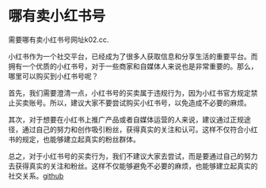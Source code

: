# 哪有卖小红书号

需要哪有卖小红书号网址k02.cc. 

小红书作为一个社交平台，已经成为了很多人获取信息和分享生活的重要平台。而拥有一个优质的小红书号，对于一些商家和自媒体人来说也是非常重要的。那么，哪里可以购买到小红书号呢？

首先，我们需要澄清一点，小红书号的买卖属于违规行为，因为小红书官方规定禁止买卖账号。所以，建议大家不要尝试购买小红书号，以免造成不必要的麻烦。

其次，对于想要在小红书上推广产品或者自媒体运营的人来说，建议通过正规途径，通过自己的努力和创作吸引粉丝，获得真实的关注和认可。这样不仅符合小红书的规定，也能够建立起真实的粉丝群体。

总之，对于小红书号的买卖行为，我们不建议大家去尝试，而是要通过自己的努力去获得真实的关注和粉丝。这样不仅能够避免不必要的麻烦，也能够建立起真实的社交关系。[github](https://github.com)